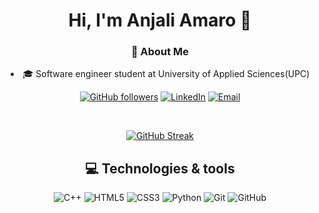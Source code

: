 <div align="center">

<h1> Hi, I'm Anjali Amaro 👋 </h1>

<h3> 🎯 About Me </h3>
<p>
  <li> 🎓 Software engineer student at University of Applied Sciences(UPC) </li>
</p>

[![GitHub followers](https://img.shields.io/github/followers/njlmrvllr?label=njlmrvllr&logo=github&style=for-the-badge)](https://github.com/njlmrvllr?tab=followers)
[![LinkedIn](https://img.shields.io/badge/LinkedIn-0077B5?style=for-the-badge&logo=linkedin&logoColor=white)](https://www.linkedin.com/in/anjali-amaro-villar)
[![Email](https://img.shields.io/badge/Email-0078D4?style=for-the-badge&logo=microsoft-outlook&logoColor=white)](mailto:anjaliamarovillar@outlook.com)

<br>

[![GitHub Streak](https://streak-stats.demolab.com?user=njlmrvllr)](https://git.io/streak-stats)
<h2> 💻 Technologies & tools </h2>

![C++](https://img.shields.io/badge/C%2B%2B-00599C?style=for-the-badge&logo=c%2B%2B&logoColor=white)
![HTML5](https://img.shields.io/badge/HTML5-E34F26?style=for-the-badge&logo=html5&logoColor=white)
![CSS3](https://img.shields.io/badge/CSS3-1572B6?style=for-the-badge&logo=css3&logoColor=white)
![Python](https://img.shields.io/badge/Python-FFD43B?style=for-the-badge&logo=python&logoColor=blue)
![Git](https://img.shields.io/badge/GIT-E44C30?style=for-the-badge&logo=git&logoColor=white)
![GitHub](https://img.shields.io/badge/GitHub-181717?style=for-the-badge&logo=GitHub&logoColor=white)
</div>